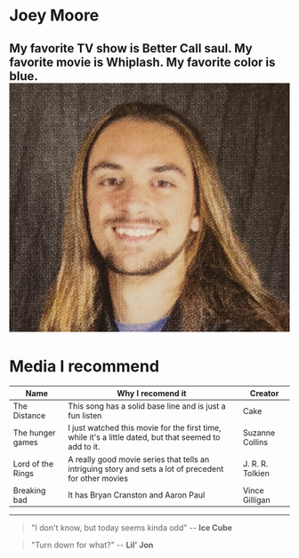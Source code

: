 # Joey Moore
My favorite TV show is Better Call saul. My favorite movie is Whiplash. My favorite color is blue. 
![Me](coverpicture.jpg)
---
# Media I recommend
| Name | Why I recomend it | Creator |
| --- | --- | --- |
| The Distance | This song has a solid base line and is just a fun listen | Cake |
| The hunger games | I just watched this movie for the first time, while it's a little dated, but that seemed to add to it. | Suzanne Collins |
| Lord of the Rings | A really good movie series that tells an intriguing story and sets a lot of precedent for other movies | J. R. R. Tolkien |
| Breaking bad | It has Bryan Cranston and Aaron Paul | Vince Gilligan |
---
> "I don't know, but today seems kinda odd" -- **Ice Cube**

> "Turn down for what?" -- **Lil' Jon**